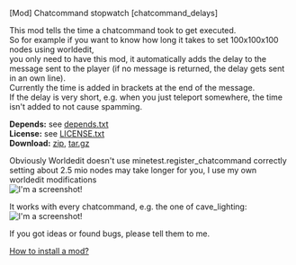 [Mod] Chatcommand stopwatch [chatcommand_delays]

This mod tells the time a chatcommand took to get executed.  
So for example if you want to know how long it takes to set 100x100x100 nodes using worldedit,  
you only need to have this mod, it automatically adds the delay to the message sent to the player (if no message is returned, the delay gets sent in an own line).  
Currently the time is added in brackets at the end of the message.  
If the delay is very short, e.g. when you just teleport somewhere, the time isn't added to not cause spamming.

**Depends:** see [depends.txt](https://raw.githubusercontent.com/HybridDog/chatcommand_delays/master/depends.txt)  
**License:** see [LICENSE.txt](https://raw.githubusercontent.com/HybridDog/chatcommand_delays/master/LICENSE.txt)  
**Download:** [zip](https://github.com/HybridDog/chatcommand_delays/archive/master.zip), [tar.gz](https://github.com/HybridDog/chatcommand_delays/tarball/master)  

Obviously Worldedit doesn't use minetest.register_chatcommand correctly  
setting about 2.5 mio nodes may take longer for you, I use my own worldedit modifications  
![I'm a screenshot!](https://cloud.githubusercontent.com/assets/3192173/15223716/1dbe7632-1876-11e6-9f1c-1e8178b11e96.png)

It works with every chatcommand, e.g. the one of cave_lighting:  
![I'm a screenshot!](https://cloud.githubusercontent.com/assets/3192173/15223395/7e263b42-1874-11e6-864a-98c18ff9df00.png)

If you got ideas or found bugs, please tell them to me.

[How to install a mod?](http://wiki.minetest.net/Installing_Mods)

